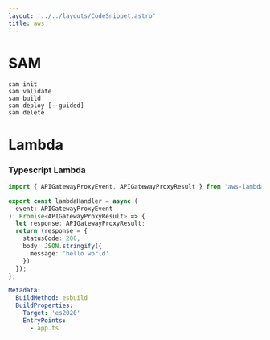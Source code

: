 ```yaml
---
layout: '../../layouts/CodeSnippet.astro'
title: aws
---
```


# SAM

    sam init
    sam validate
    sam build
    sam deploy [--guided]
    sam delete

# Lambda

### Typescript Lambda

```ts
import { APIGatewayProxyEvent, APIGatewayProxyResult } from 'aws-lambda';

export const lambdaHandler = async (
  event: APIGatewayProxyEvent
): Promise<APIGatewayProxyResult> => {
  let response: APIGatewayProxyResult;
  return (response = {
    statusCode: 200,
    body: JSON.stringify({
      message: 'hello world'
    })
  });
};
```

```yaml
Metadata:
  BuildMethod: esbuild
  BuildProperties:
    Target: 'es2020'
    EntryPoints:
      - app.ts
```
